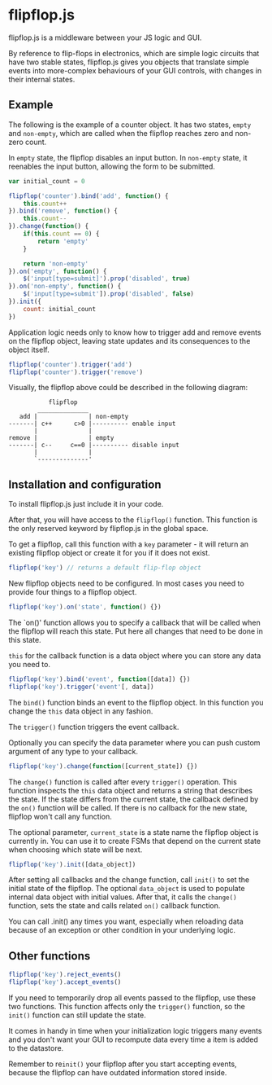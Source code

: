 # flipflop.js

flipflop.js is a middleware between your JS logic and GUI.

By reference to flip-flops in electronics, which are simple logic
circuits that have two stable states, flipflop.js gives you objects that
translate simple events into more-complex behaviours of your GUI
controls, with changes in their internal states.

## Example

The following is the example of a counter object. It has two states,
`empty` and `non-empty`, which are called when the flipflop reaches zero
and non-zero count.

In `empty` state, the flipflop disables an input button. In `non-empty`
state, it reenables the input button, allowing the form to be submitted.

```javascript
var initial_count = 0

flipflop('counter').bind('add', function() {
    this.count++
}).bind('remove', function() {
    this.count--
}).change(function() {
    if(this.count == 0) {
        return 'empty'
    }

    return 'non-empty'
}).on('empty', function() {
    $('input[type=submit]').prop('disabled', true)
}).on('non-empty', function() {
    $('input[type=submit']).prop('disabled', false)
}).init({
    count: initial_count
})
```

Application logic needs only to know how to trigger add and remove
events on the flipflop object, leaving state updates and its
consequences to the object itself.

```javascript
flipflop('counter').trigger('add')
flipflop('counter').trigger('remove')
```

Visually, the flipflop above could be described in the following
diagram:

               flipflop
            ______________
       add |              | non-empty
    -------| c++      c>0 |---------- enable input
           |              |
    remove |              | empty
    -------| c--     c==0 |---------- disable input
           |              |
           `--------------'

## Installation and configuration

To install flipflop.js just include it in your code.

After that, you will have access to the `flipflop()` function. This
function is the only reserved keyword by flipflop.js in the global
space.

To get a flipflop, call this function with a `key` parameter - it will
return an existing flipflop object or create it for you if it does not
exist.

```javascript
flipflop('key') // returns a default flip-flop object
```

New flipflop objects need to be configured. In most cases you need to
provide four things to a flipflop object.

```javascript
flipflop('key').on('state', function() {})
```

The `on()' function allows you to specify a callback that will be called
when the flipflop will reach this state. Put here all changes that need
to be done in this state.

`this` for the callback function is a data object where you can store
any data you need to.

```javascript
flipflop('key').bind('event', function([data]) {})
flipflop('key').trigger('event'[, data])
```

The `bind()` function binds an event to the flipflop object. In this
function you change the `this` data object in any fashion.

The `trigger()` function triggers the event callback.

Optionally you can specify the data parameter where you can push custom
argument of any type to your callback.

```javascript
flipflop('key').change(function([current_state]) {})
```

The `change()` function is called after every `trigger()` operation.
This function inspects the `this` data object and returns a string that
describes the state. If the state differs from the current
state, the callback defined by the `on()` function will be called. If
there is no callback for the new state, flipflop won't call any
function.

The optional parameter, `current_state` is a state name the flipflop
object is currently in. You can use it to create FSMs that depend on the
current state when choosing which state will be next.

```javascript
flipflop('key').init([data_object])
```

After setting all callbacks and the change function, call `init()` to
set the initial state of the flipflop. The optional `data_object` is
used to populate internal data object with initial values. After that,
it calls the `change()` function, sets the state and calls related
`on()` callback function.

You can call .init() any times you want, especially when reloading data
because of an exception or other condition in your underlying logic.

## Other functions

```javascript
flipflop('key').reject_events()
flipflop('key').accept_events()
```

If you need to temporarily drop all events passed to the flipflop, use
these two functions. This function affects only the `trigger()`
function, so the `init()` function can still update the state.

It comes in handy in time when your initialization logic triggers many
events and you don't want your GUI to recompute data every time a item
is added to the datastore.

Remember to re`init()` your flipflop after you start accepting events,
because the flipflop can have outdated information stored inside. 

<!-- vim: set tw=72: -->
